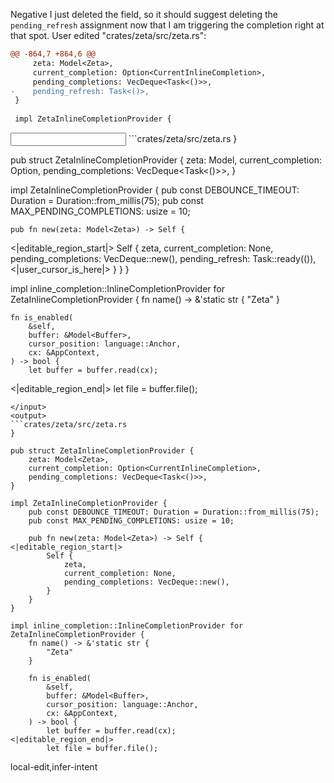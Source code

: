 <rating>Negative</rating>
<feedback>I just deleted the field, so it should suggest deleting the `pending_refresh` assignment now that I am triggering the completion right at that spot.</feedback>
<events>
User edited "crates/zeta/src/zeta.rs":
```diff
@@ -864,7 +864,6 @@
     zeta: Model<Zeta>,
     current_completion: Option<CurrentInlineCompletion>,
     pending_completions: VecDeque<Task<()>>,
-    pending_refresh: Task<()>,
 }
 
 impl ZetaInlineCompletionProvider {

```
</events>
<input>
```crates/zeta/src/zeta.rs
}

pub struct ZetaInlineCompletionProvider {
    zeta: Model<Zeta>,
    current_completion: Option<CurrentInlineCompletion>,
    pending_completions: VecDeque<Task<()>>,
}

impl ZetaInlineCompletionProvider {
    pub const DEBOUNCE_TIMEOUT: Duration = Duration::from_millis(75);
    pub const MAX_PENDING_COMPLETIONS: usize = 10;

    pub fn new(zeta: Model<Zeta>) -> Self {
<|editable_region_start|>
        Self {
            zeta,
            current_completion: None,
            pending_completions: VecDeque::new(),
            pending_refresh: Task::ready(()),<|user_cursor_is_here|>
        }
    }
}

impl inline_completion::InlineCompletionProvider for ZetaInlineCompletionProvider {
    fn name() -> &'static str {
        "Zeta"
    }

    fn is_enabled(
        &self,
        buffer: &Model<Buffer>,
        cursor_position: language::Anchor,
        cx: &AppContext,
    ) -> bool {
        let buffer = buffer.read(cx);
<|editable_region_end|>
        let file = buffer.file();
```
</input>
<output>
```crates/zeta/src/zeta.rs
}

pub struct ZetaInlineCompletionProvider {
    zeta: Model<Zeta>,
    current_completion: Option<CurrentInlineCompletion>,
    pending_completions: VecDeque<Task<()>>,
}

impl ZetaInlineCompletionProvider {
    pub const DEBOUNCE_TIMEOUT: Duration = Duration::from_millis(75);
    pub const MAX_PENDING_COMPLETIONS: usize = 10;

    pub fn new(zeta: Model<Zeta>) -> Self {
<|editable_region_start|>
        Self {
            zeta,
            current_completion: None,
            pending_completions: VecDeque::new(),
        }
    }
}

impl inline_completion::InlineCompletionProvider for ZetaInlineCompletionProvider {
    fn name() -> &'static str {
        "Zeta"
    }

    fn is_enabled(
        &self,
        buffer: &Model<Buffer>,
        cursor_position: language::Anchor,
        cx: &AppContext,
    ) -> bool {
        let buffer = buffer.read(cx);
<|editable_region_end|>
        let file = buffer.file();
```
</output>

<labels>
local-edit,infer-intent
</labels>

